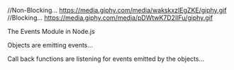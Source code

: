 


//Non-Blocking... 
https://media.giphy.com/media/wakskxzIEgZKE/giphy.gif
//Blocking... 
https://media.giphy.com/media/pDWtwK7D2IlFu/giphy.gif






The Events Module in Node.js



Objects are emitting events...

Call back functions are listening for events emitted by the objects...
